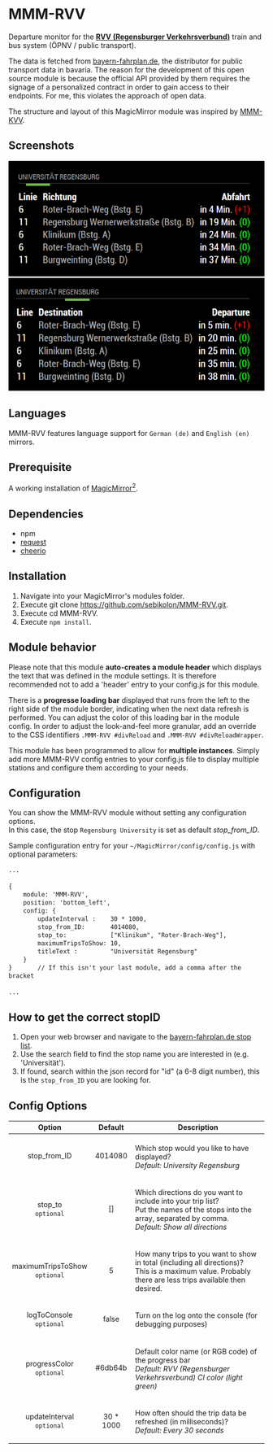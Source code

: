 # MMM-RVV
Departure monitor for the [**RVV (Regensburger Verkehrsverbund)**](https://rvv.de "RVV Homepage") train and bus system (ÖPNV / public transport).

The data is fetched from [bayern-fahrplan.de](https://bayern-fahrplan.de "Bayern Fahrplan"), the distributor for public transport data in bavaria.
The reason for the development of this open source module is because the official API provided by them requires the signage of a personalized contract in order to gain access to their endpoints. For me, this violates the approach of open data. 

The structure and layout of this MagicMirror module was inspired by [MMM-KVV](https://github.com/yo-less/MMM-KVV "Karlsruhe Public Transport").

## Screenshots

![German version](res/screenshot_de.png)
![English version](res/screenshot_en.png)

## Languages
MMM-RVV features language support for `German (de)` and `English (en)` mirrors.

## Prerequisite
A working installation of [MagicMirror<sup>2</sup>](https://github.com/MichMich/MagicMirror).

## Dependencies
  * npm
  * [request](https://www.npmjs.com/package/request)
  * [cheerio](https://www.npmjs.com/package/cheerio)
  
## Installation
1. Navigate into your MagicMirror's modules folder.
2. Execute git clone https://github.com/sebikolon/MMM-RVV.git.
3. Execute cd MMM-RVV.
4. Execute `npm install`.

## Module behavior
Please note that this module **auto-creates a module header** which displays the text that was defined in the module settings. It is therefore recommended not to add a 'header' entry to your config.js for this module.<P>
There is a **progresse loading bar** displayed that runs from the left to the right side of the module border, indicating when the next data refresh is performed. You can adjust the color of this loading bar in the module config. In order to adjust the look-and-feel more granular, add an override to the CSS identifiers `.MMM-RVV #divReload` and `.MMM-RVV #divReloadWrapper`.<P>
This module has been programmed to allow for **multiple instances**. Simply add more MMM-RVV config entries to your config.js file to display multiple stations and configure them according to your needs.

## Configuration
You can show the MMM-RVV module without setting any configuration options.<BR>In this case, the stop `Regensburg University` is set as default *stop_from_ID*.

Sample configuration entry for your `~/MagicMirror/config/config.js` with optional parameters:

    ...
    
    {
        module: 'MMM-RVV',
        position: 'bottom_left',
        config: {
            updateInterval :    30 * 1000,
            stop_from_ID:       4014080,
            stop_to:            ["Klinikum", "Roter-Brach-Weg"],
            maximumTripsToShow: 10,
            titleText :         "Universität Regensburg"  
        }
    }       // If this isn't your last module, add a comma after the bracket
    
    ...

## How to get the correct stopID
1. Open your web browser and navigate to the [bayern-fahrplan.de stop list](https://www.bayern-fahrplan.de/XML_COORD_REQUEST?&jsonp=jQuery17203101277124009285_1524132000786&boundingBox=&boundingBoxLU=11.953125%3A49.15297%3AWGS84%5BDD.DDDDD%5D&boundingBoxRL=12.304688%3A48.922499%3AWGS84%5BDD.DDDDD%5D&coordOutputFormat=WGS84%5BDD.DDDDD%5D&type_1=STOP&outputFormat=json&inclFilter=1&_=1524132001290).
2. Use the search field to find the stop name you are interested in (e.g. 'Universität').
3. If found, search within the json record for "id" (a 6-8 digit number), this is the `stop_from_ID` you are looking for.


## Config Options
| **Option** | **Default** | **Description** |
| :---: | :---: | --- |
| stop_from_ID | 4014080 |<BR>Which stop would you like to have displayed? <BR><EM> Default: University Regensburg</EM><P> |
| stop_to<BR>`optional`       | []      |<BR>Which directions do you want to include into your trip list?<BR>Put the names of the stops into the array, separated by comma.<BR><EM>Default: Show all directions </EM><P> |
| maximumTripsToShow<BR>`optional`       | 5      |<BR>How many trips to you want to show in total (including all directions)?<BR>This is a maximum value. Probably there are less trips available then desired.<P> |
| logToConsole<BR>`optional`       | false      |<BR>Turn on the log onto the console (for debugging purposes)<BR><P> |
| progressColor<BR>`optional`       | #6db64b      |<BR> Default color name (or RGB code) of the progress bar<BR><EM>Default: RVV (Regensburger Verkehrsverbund) CI color (light green)</EM><P> |
| updateInterval<BR>`optional` | 30 * 1000 | <BR>How often should the trip data be refreshed (in milliseconds)?<BR><EM> Default: Every 30 seconds </EM><P> |
